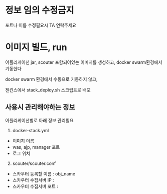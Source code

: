 # 정보 임의 수정금지 
포트나 이름 수정필요시 TA 연락주세요

# 이미지 빌드, run 
어플리케이션 jar, scouter 포함되어있는 이미지를 생성하고, docker swarm환경에서 기동한다

docker swarm 환경에서 수동으로 기동하지 않고, 

젠킨스에서 stack_deploy.sh 스크립트로 배포



## 사용시 관리해야하는 정보
어플리케이션별로 아래 정보 관리필요
1. docker-stack.yml
*  이미지 이름
*  was, ajp, manager 포트
*  로그 위치

2. scouter/scouter.conf
* 스카우터 등록할 이름 : obj_name
* 스카우터 수집서버 IP : 
* 스카우터 수집서버 포트 : 

